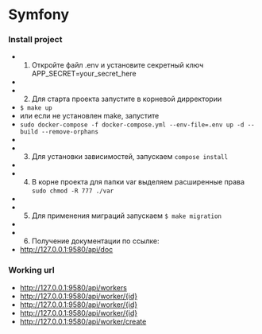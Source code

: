 # Symfony

### Install project 

- 1) Откройте файл .env и установите секретный ключ APP_SECRET=your_secret_here
- 
- 2) Для старта проекта запустите в корневой дирректории
- `$ make up`
- или если не установлен make, запустите
- `sudo docker-compose -f docker-compose.yml --env-file=.env up -d --build --remove-orphans`
- 
- 3) Для установки зависимостей, запускаем `compose install`
- 
- 4) В корне проекта  для папки var выделяем расширенные права `sudo chmod -R 777 ./var`
- 
- 5) Для применения миграций запускаем `$ make migration`
- 
- 6) Получение документации по ссылке:
- http://127.0.0.1:9580/api/doc

### Working url

- http://127.0.0.1:9580/api/workers
- http://127.0.0.1:9580/api/worker/{id}
- http://127.0.0.1:9580/api/worker/{id}
- http://127.0.0.1:9580/api/worker/{id}
- http://127.0.0.1:9580/api/worker/create